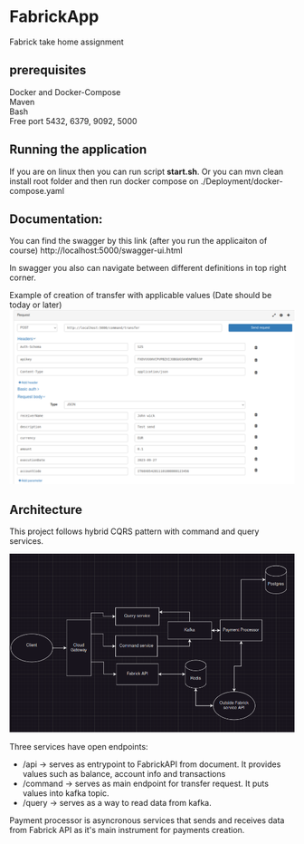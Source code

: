 # FabrickApp
Fabrick take home assignment

## prerequisites
Docker and Docker-Compose\
Maven\
Bash\
Free port 5432, 6379, 9092, 5000

## Running the application
If you are on linux then you can run script **start.sh**.
Or you can mvn clean install root folder and then run docker compose on ./Deployment/docker-compose.yaml

## Documentation:
You can find the swagger by this link (after you run the applicaiton of course)
http://localhost:5000/swagger-ui.html

In swagger you also can navigate between different definitions in top right corner.

Example of creation of transfer with applicable values (Date should be today or later) 
![Transfer example](./Deployment/transfer.png)

## Architecture

This project follows hybrid CQRS pattern with command and query services.

![Architechture](./Deployment/arch.png)

Three services have open endpoints:
- /api -> serves as entrypoint to FabrickAPI from document. It provides values such as balance, account info and transactions
- /command -> serves as main endpoint for transfer request. It puts values into kafka topic.
- /query -> serves as a way to read data from kafka.

Payment processor is asyncronous services that sends and receives data from Fabrick API as it's main instrument for payments creation.
